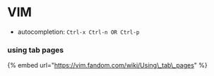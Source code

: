 # VIM

* autocompletion: `Ctrl-x Ctrl-n OR Ctrl-p`

### using tab pages

{% embed url="https://vim.fandom.com/wiki/Using\_tab\_pages" %}



